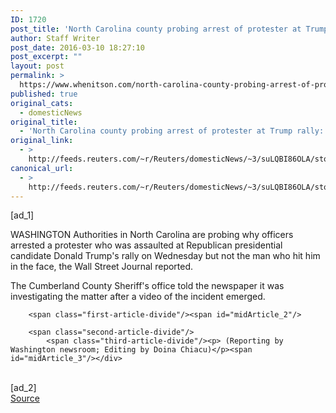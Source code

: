 ```yaml
---
ID: 1720
post_title: 'North Carolina county probing arrest of protester at Trump rally: WSJ'
author: Staff Writer
post_date: 2016-03-10 18:27:10
post_excerpt: ""
layout: post
permalink: >
  https://www.whenitson.com/north-carolina-county-probing-arrest-of-protester-at-trump-rally-wsj/
published: true
original_cats:
  - domesticNews
original_title:
  - 'North Carolina county probing arrest of protester at Trump rally: WSJ'
original_link:
  - >
    http://feeds.reuters.com/~r/Reuters/domesticNews/~3/suLQBI86OLA/story01.htm
canonical_url:
  - >
    http://feeds.reuters.com/~r/Reuters/domesticNews/~3/suLQBI86OLA/story01.htm
---
```

 [ad_1]
<br><div id="articleText">
<span id="midArticle_start"/>

<span class="focusParagraph" readability="5"><p><span class="articleLocation">WASHINGTON</span> Authorities in North Carolina are probing why officers arrested a protester who was assaulted at Republican presidential candidate Donald Trump's rally on Wednesday but not the man who hit him in the face, the Wall Street Journal reported.</p></span><span id="midArticle_0"/><p>The Cumberland County Sheriff's office told the newspaper it was investigating the matter after a video of the incident emerged.  </p><span id="midArticle_1"/>
        
        <span class="first-article-divide"/><span id="midArticle_2"/>
        
        <span class="second-article-divide"/>
            <span class="third-article-divide"/><p> (Reporting by Washington newsroom; Editing by Doina Chiacu)</p><span id="midArticle_3"/></div>
<br>[ad_2]
<br><a href="http://feeds.reuters.com/~r/Reuters/domesticNews/~3/suLQBI86OLA/story01.htm">Source </a>